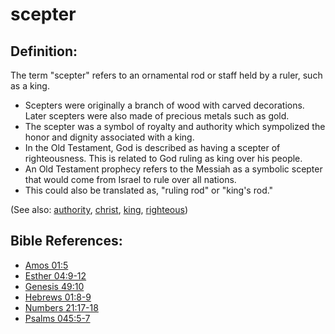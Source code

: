 # scepter #

## Definition: ##

The term "scepter" refers to an ornamental rod or staff held by a ruler, such as a king.

* Scepters were originally a branch of wood with carved decorations. Later scepters were also made of precious metals such as gold.
* The scepter was a symbol of royalty and authority which sympolized the honor and dignity associated with a king.
* In the Old Testament, God is described as having a scepter of righteousness. This is related to God ruling as king over his people.
* An Old Testament prophecy refers to the Messiah as a symbolic scepter that would come from Israel to rule over all nations.
* This could also be translated as, "ruling rod" or "king's rod."

(See also: [authority](../kt/authority.md), [christ](../kt/christ.md), [king](../other/king.md), [righteous](../kt/righteous.md))

## Bible References: ##

* [Amos 01:5](https://door43.org/en/bible/notes/amo/01/05)
* [Esther 04:9-12](https://door43.org/en/bible/notes/est/04/09)
* [Genesis 49:10](https://door43.org/en/bible/notes/gen/49/10)
* [Hebrews 01:8-9](https://door43.org/en/bible/notes/heb/01/08)
* [Numbers 21:17-18](https://door43.org/en/bible/notes/num/21/17)
* [Psalms 045:5-7](https://door43.org/en/bible/notes/psa/045/005)

